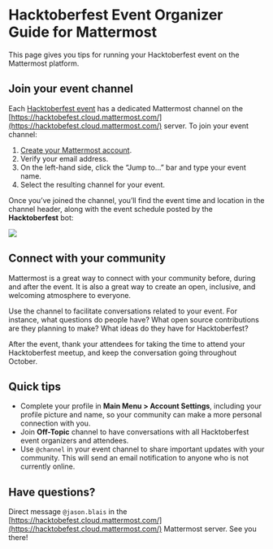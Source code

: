 # Hacktoberfest Event Organizer Guide for Mattermost

This page gives you tips for running your Hacktoberfest event on the Mattermost platform.

## Join your event channel

Each [Hacktoberfest event](https://hacktoberfest.digitalocean.com/events) has a dedicated Mattermost channel on the [https://hacktobefest.cloud.mattermost.com/](https://hacktobefest.cloud.mattermost.com/) server. To join your event channel:

1. [Create your Mattermost account](https://hacktoberfest.cloud.mattermost.com/signup_email).
2. Verify your email address.
3. On the left-hand side, click the “Jump to…” bar and type your event name.
4. Select the resulting channel for your event.

Once you’ve joined the channel, you’ll find the event time and location in the channel header, along with the event schedule posted by the **Hacktoberfest** bot:

![](../.gitbook/assets/hacktoberfest-organizer-bot-message.png)

## Connect with your community

Mattermost is a great way to connect with your community before, during and after the event. It is also a great way to create an open, inclusive, and welcoming atmosphere to everyone.

Use the channel to facilitate conversations related to your event. For instance, what questions do people have? What open source contributions are they planning to make? What ideas do they have for Hacktoberfest?

After the event, thank your attendees for taking the time to attend your Hacktoberfest meetup, and keep the conversation going throughout October.

## Quick tips

- Complete your profile in **Main Menu > Account Settings**, including your profile picture and name, so your community can make a more personal connection with you.
- Join **Off-Topic** channel to have conversations with all Hacktoberfest event organizers and attendees.
- Use `@channel` in your event channel to share important updates with your community. This will send an email notification to anyone who is not currently online.

## Have questions?

Direct message `@jason.blais` in the [https://hacktobefest.cloud.mattermost.com/](https://hacktobefest.cloud.mattermost.com/) Mattermost server. See you there!
